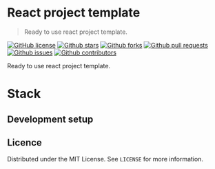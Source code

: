 # React project template

> Ready to use react project template.

[![GitHub license][licence-image]][licence-url]
[![Github stars][stars-image]][stars-url]
[![Github forks][forks-image]][forks-url]
[![Github pull requests][pr-image]][pr-url]
[![Github issues][issues-image]][issues-url]
[![Github contributors][contributors-image]][contributors-url]

Ready to use react project template.

# Stack

<!-- [![Node.js][node-image]][node-url]
[![Express][express-image]][express-url]
[![Babel][babel-image]][babel-url]
[![MongoDB][mongodb-image]][mongodb-url]
[![Docker][docker-image]][docker-url]
[![GNU Bash][bash-image]][bash-url] -->

## Development setup

## Licence

Distributed under the MIT License. See `LICENSE` for more information.

<!-- Repository links -->

[licence-image]: https://img.shields.io/badge/license-MIT-blue.svg?style=flat-square
[licence-url]: https://github.com/Dzidzileyla/react-template/blob/main/LICENSE
[stars-image]: https://img.shields.io/github/stars/dzidzileyla/react-template?style=flat-square
[stars-url]: https://github.com/Dzidzileyla/react-template/stargazers
[forks-image]: https://img.shields.io/github/forks/dzidzileyla/react-template?style=flat-square
[forks-url]: https://github.com/Dzidzileyla/react-template/network/members
[pr-image]: https://img.shields.io/github/issues-pr/dzidzileyla/react-template?style=flat-square
[pr-url]: https://github.com/Dzidzileyla/react-template/pulls
[issues-image]: https://img.shields.io/github/issues/dzidzileyla/react-template?style=flat-square
[issues-url]: https://github.com/Dzidzileyla/react-template/issues
[contributors-image]: https://img.shields.io/github/contributors/dzidzileyla/react-template?style=flat-square
[contributors-url]: https://github.com/Dzidzileyla/react-template/graphs/contributors

<!-- Stack -->

<!-- [node-image]: https://img.shields.io/badge/Node.JS-339933?style=flat-square&logo=node.js&logoColor=white
[node-url]: https://nodejs.org/en/
[express-image]: https://img.shields.io/badge/Express-000000?style=flat-square&logo=express&logoColor=white
[express-url]: https://expressjs.com/
[babel-image]: https://img.shields.io/badge/Babel-F9DC3E?style=flat-square&logo=babel&logoColor=white
[babel-url]: https://babeljs.io/
[mongodb-image]: https://img.shields.io/badge/MongoDB-47A248?style=flat-square&logo=mongodb&logoColor=white
[mongodb-url]: https://www.mongodb.com/
[docker-image]: https://img.shields.io/badge/Docker-2498ED?style=flat-square&logo=docker&logoColor=white
[docker-url]: https://www.docker.com/
[bash-image]: https://img.shields.io/badge/Bash-4EAA25?style=flat-square&logo=gnu-bash&logoColor=white
[bash-url]: https://www.gnu.org/software/bash/ -->